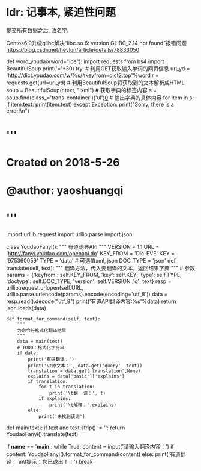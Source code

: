 # ldr: 记事本, 紧迫性问题
提交所有数据之后, 改名字:  


Centos6.9升级glibc解决“libc.so.6: version GLIBC_2.14 not found”报错问题
https://blog.csdn.net/heylun/article/details/78833050


def word_youdao(word="ice"):
    import requests
    from bs4 import BeautifulSoup
    print('='*30)
    try:
        # 利用GET获取输入单词的网页信息
        url_yd = 'http://dict.youdao.com/w/%s/#keyfrom=dict2.top'%word
        r = requests.get(url=url_yd)
        # 利用BeautifulSoup将获取到的文本解析成HTML
        soup = BeautifulSoup(r.text, "lxml")
        # 获取字典的标签内容
        s = soup.find(class_='trans-container')('ul')[0]('li')
        # 输出字典的具体内容
        for item in s:
            if item.text:
                print(item.text)
    except Exception:
        print("Sorry, there is a error!\n")
        
        
# '''
# Created on 2018-5-26
# 
# @author: yaoshuangqi
# '''
import urllib.request
import urllib.parse
import json
 
class YoudaoFanyi():
    """
    有道词典API
    """
    VERSION = 1.1
    URL = 'http://fanyi.youdao.com/openapi.do'
    KEY_FROM = 'Dic-EVE'
    KEY = '975360059'
    TYPE = 'data'
    # 可选值xml, json
    DOC_TYPE = 'json'
    def translate(self, text):
        """
        翻译方法，传入要翻译的文本，返回结果字典
        """
        # 参数
        params = {'keyfrom': self.KEY_FROM, 'key': self.KEY, 'type': self.TYPE, 'doctype': self.DOC_TYPE, 'version': self.VERSION ,'q': text}
        resp = urllib.request.urlopen(self.URL, urllib.parse.urlencode(params).encode(encoding='utf_8'))
        data = resp.read().decode("utf_8")
        print('有道API翻译内容:%s'%data)
        return json.loads(data)
 
    def format_for_command(self, text):
        """
        为命令行格式化翻译结果
        """
        data = main(text)
        # TODO：格式化字符串
        if data:
            print('有道翻译：')
            print('\t原文本：', data.get('query', text)) 
            translation = data.get('translation',None)
            explains = data['basic']['explains']
            if translation: 
                for t in translation:
                    print('\t翻  译：', t)
                if explains:
                    print('\t解释：',explains)
            else:
                print('未找到该词')
def main(text):
    if text and text.strip() != '':
        return YoudaoFanyi().translate(text)

if __name__ == '__main__':
    while True:
        content = input('请输入翻译内容：')
        if content:
            YoudaoFanyi().format_for_command(content)
        else:
            print('有道翻译： \n\t提示：您已退出！！')
            break
